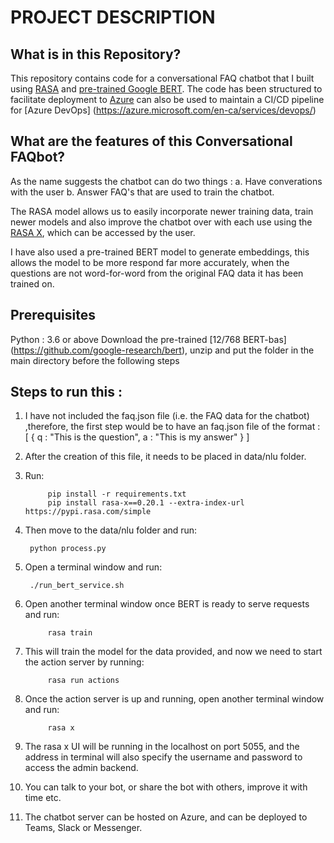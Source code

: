 # PROJECT DESCRIPTION

## What is in this Repository?
This repository contains code for a conversational FAQ chatbot that I built using [RASA](https://rasa.com ) and [pre-trained Google BERT](https://arxiv.org/abs/1810.04805). The code has been structured to facilitate deployment to [Azure](https://azure.microsoft.com/en-ca/) can also be used to maintain a CI/CD pipeline for [Azure DevOps] (https://azure.microsoft.com/en-ca/services/devops/)

## What are the features of this Conversational FAQbot?
As the name suggests the chatbot can do two things :
	a. Have converations with the user
	b. Answer FAQ's that are used to train the chatbot.
	
The RASA model allows us to easily incorporate newer training data, train newer models and also improve the chatbot over with each use using the [RASA X](https://rasa.com/docs/rasa-x/ ), which can be accessed by the user.

I have also used a pre-trained BERT model to generate embeddings, this allows the model to be more respond far more accurately, when the questions are not word-for-word from the original FAQ data it has been trained on.

## Prerequisites 
Python : 3.6 or above
Download the pre-trained [12/768 BERT-bas] (https://github.com/google-research/bert),  unzip and put the folder in the main directory before the following steps
		

## Steps to run this :
1. I have not included the faq.json file (i.e. the FAQ data for the chatbot) ,therefore, the first step would be to have an faq.json file of the format :
	[
		{
			q : "This is the question",
			a : "This is my answer"
		}
	]
	
2. After the creation of this file, it needs to be placed in data/nlu folder.

3. Run:

			pip install -r requirements.txt
			pip install rasa-x==0.20.1 --extra-index-url https://pypi.rasa.com/simple

4. Then move to the data/nlu folder and run:

		python process.py

5. Open a terminal window and run:

		./run_bert_service.sh

6. Open another terminal window once BERT is ready to serve requests and run:

			rasa train

7. This will train the model for the data provided, and now we need to start the action server by running:

			rasa run actions
			
8. Once the action server is up and running, open another terminal window and run:

			rasa x

9. The rasa x UI will be running in the localhost on port 5055, and the address in terminal will also specify the username and password to access the admin backend.

10. You can talk to your bot, or share the bot with others, improve it with time etc.

11. The chatbot server can be hosted on Azure, and can be deployed to Teams, Slack or Messenger.
